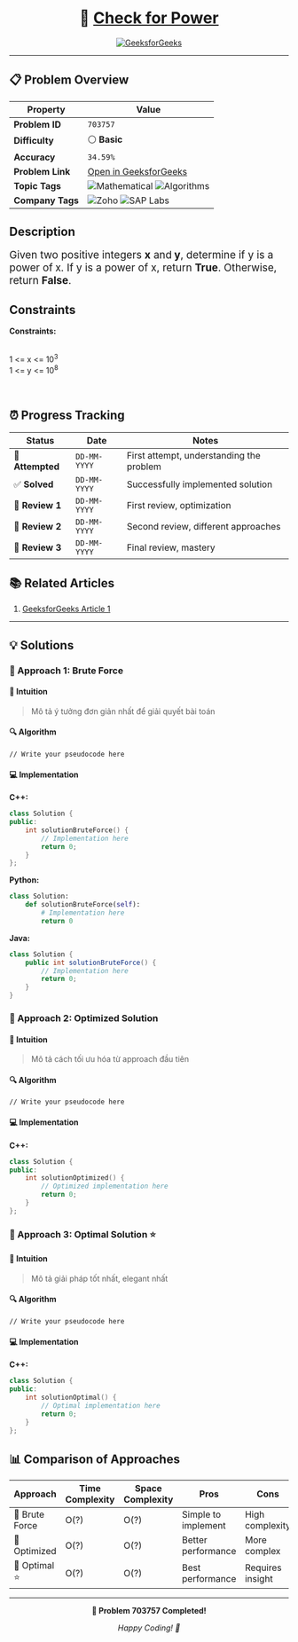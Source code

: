 <div align="center">

# 🧠 [Check for Power](https://www.geeksforgeeks.org/problems/check-if-a-number-is-power-of-another-number5442/1)

[![GeeksforGeeks](<https://img.shields.io/badge/GeeksforGeeks-Problem-0F9D58?style=for-the-badge&logo=geeksforgeeks&logoColor=white>)](https://www.geeksforgeeks.org/problems/check-if-a-number-is-power-of-another-number5442/1)

</div>

---

## 📋 Problem Overview

| Property | Value |
|----------|-------|
| **Problem ID** | `703757` |
| **Difficulty** | ⚪ **Basic** |
| **Accuracy** | `34.59%` |
| **Problem Link** | [Open in GeeksforGeeks](https://www.geeksforgeeks.org/problems/check-if-a-number-is-power-of-another-number5442/1) |
| **Topic Tags** | ![Mathematical](https://img.shields.io/badge/-Mathematical-blue?style=flat-square) ![Algorithms](https://img.shields.io/badge/-Algorithms-blue?style=flat-square) |
| **Company Tags** | ![Zoho](https://img.shields.io/badge/-Zoho-orange?style=flat-square) ![SAP Labs](https://img.shields.io/badge/-SAP%20Labs-orange?style=flat-square) |

## Description
<!-- description:start -->
<p><span style="font-size: 14pt;">Given two positive integers <strong>x</strong> and<strong> y</strong>, determine if y is a power of<strong> </strong>x. If y is a power of x, return <strong>True</strong>. Otherwise, return <strong>False</strong>.</span></p>
<p><strong><span style="font-size: 18px;">
<!-- description:end -->

## Constraints

<p><strong>Constraints:</strong></p>
 </strong><br />1 <= x <= 10<sup>3</sup><br />1 <= y <= 10<sup>8</sup></span></p>
<p> </p>

## ⏰ Progress Tracking

| Status | Date | Notes |
|--------|------|-------|
| 🎯 **Attempted** | `DD-MM-YYYY` | First attempt, understanding the problem |
| ✅ **Solved** | `DD-MM-YYYY` | Successfully implemented solution |
| 🔄 **Review 1** | `DD-MM-YYYY` | First review, optimization |
| 🔄 **Review 2** | `DD-MM-YYYY` | Second review, different approaches |
| 🔄 **Review 3** | `DD-MM-YYYY` | Final review, mastery |

## 📚 Related Articles

1. [GeeksforGeeks Article 1](https://www.geeksforgeeks.org/check-if-a-number-is-power-of-another-number/)

---

## 💡 Solutions

### 🥉 Approach 1: Brute Force

#### 📝 Intuition
> Mô tả ý tưởng đơn giản nhất để giải quyết bài toán

#### 🔍 Algorithm
```pseudo
// Write your pseudocode here
```

#### 💻 Implementation

**C++:**
```cpp
class Solution {
public:
    int solutionBruteForce() {
        // Implementation here
        return 0;
    }
};
```

**Python:**
```python
class Solution:
    def solutionBruteForce(self):
        # Implementation here
        return 0
```

**Java:**
```java
class Solution {
    public int solutionBruteForce() {
        // Implementation here
        return 0;
    }
}
```

### 🥈 Approach 2: Optimized Solution

#### 📝 Intuition
> Mô tả cách tối ưu hóa từ approach đầu tiên

#### 🔍 Algorithm
```pseudo
// Write your pseudocode here
```

#### 💻 Implementation

**C++:**
```cpp
class Solution {
public:
    int solutionOptimized() {
        // Optimized implementation here
        return 0;
    }
};
```

### 🥇 Approach 3: Optimal Solution ⭐

#### 📝 Intuition
> Mô tả giải pháp tốt nhất, elegant nhất

#### 🔍 Algorithm
```pseudo
// Write your pseudocode here
```

#### 💻 Implementation

**C++:**
```cpp
class Solution {
public:
    int solutionOptimal() {
        // Optimal implementation here
        return 0;
    }
};
```

## 📊 Comparison of Approaches

| Approach | Time Complexity | Space Complexity | Pros | Cons |
|----------|-----------------|------------------|------|------|
| 🥉 Brute Force | O(?) | O(?) | Simple to implement | High complexity |
| 🥈 Optimized   | O(?) | O(?) | Better performance | More complex |
| 🥇 Optimal ⭐  | O(?) | O(?) | Best performance | Requires insight |

---

<div align="center">

**🎯 Problem 703757 Completed!**

*Happy Coding! 🚀*

</div>
